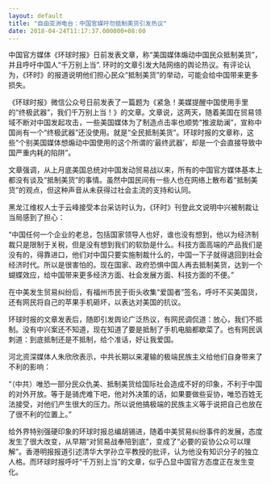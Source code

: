 ```yaml
---
layout: default
title: "自由亚洲电台：中国官媒吁勿抵制美货引发热议"
date: 2018-04-24T11:17:37.000000+08:00
---
```


中国官方媒体《环球时报》日前发表文章，称“美国媒体煽动中国民众抵制美货”，并且呼吁中国人“千万别上当”. 环时的文章引发大陆网络的舆论热议。有评论认为，《环时》的报道说明他们担心民众“抵制美货”的举动，可能会给中国带来更多损失。

《环球时报》微信公众号日前发表了一篇题为《紧急！美媒提醒中国使用手里的“终极武器”，我们千万别上当！》的文章。文章说，这两天，随着美国在贸易领域不断对中国发起攻击，一些美国媒体为了制造点击率也顺势“推波助澜”，宣称中国尚有一个“终极武器”还没使用。就是“全民抵制美货”。环球时报的文章称，这些“个别美国媒体想煽动中国使用的这个所谓的‘最终武器’，却是一个会直接导致中国严重内耗的陷阱”。

文章强调，从上月底美国总统对中国发动贸易战以来，所有的中国官方媒体基本上都没有谈及“抵制美货”的事情。虽然中国民间有一些人也在网络上散布着“抵制美货”的观点，但这种声音从未获得过社会主流的支持和认同。

黑龙江维权人士于云峰接受本台采访时认为，《环时》刊登此文说明中兴被制裁让当局感到了担心：

“中国任何一个企业的老总，包括国家领导人也好，谁也没有想到，他以为经济制裁只是限制于关税，但是没有想到我们的软肋是什么。科技方面高端的产品我们是没有的，得靠进口，他们对中国只要实施制裁什么的，中国一下子就得退回到社会经济时代。所以是很害怕的。现在国家、政府恐惧中国人再去抵制美货，达到一个蝴蝶效应，给中国带来更多经济方面、社会发展方面、科技方面的不便。”

在中美发生贸易纠纷后，有福州市民于街头收集“爱国者”签名，呼吁不买美国货，还有网民将自己的苹果手机砸坏，以表达对美国的抗议。

环球时报的文章发表后，随即引发舆论广泛热议，有网民调侃道：放心，我们不抵制。没有中兴案还不知道，现在知道了要是抵制了手机电脑都歇菜了。也有网民讽刺道：到底抵制还是不抵制，给个准话，好让我爱国。

河北资深媒体人朱欣欣表示，中共长期以来灌输的极端民族主义给他们自身带来了不利的影响：

“（中共）唯恐一部分民众仇美、抵制美货给国际社会造成不好的印象，不利于中国的对外开放。等于是骑虎难下吧，他对外决策的话，如果要做些妥协，唯恐百姓无法接受，对他们产生很大的压力。所以说他搞极端的民族主义等于说把自己也放在了很不利的位置上。”

给外界特别强硬印象的环球时报总编胡锡进，随着中美贸易纠纷事件的发展，态度发生了很大改变，从早期“对贸易战奉陪到底”，变成了“必要的妥协公众可以理解”。香港明报报道引述清华大学孙立平教授的批评，认为他没有知识分子的独立人格。而环球时报呼吁“千万别上当”的文章，似乎凸显中国官方态度正在发生变化。

